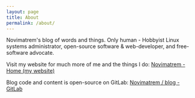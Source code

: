 ```yaml
---
layout: page
title: About
permalink: /about/
---
```


Novimatrem's blog of words and things. Only human - Hobbyist Linux systems administrator, open-source software & web-developer, and free-software advocate.

Visit my website for much more of me and the things I do:
[Novimatrem - Home (my website)](https://novimatrem.gitlab.io/)

Blog code and content is open-source on GitLab: [Novimatrem / blog - GitLab](https://gitlab.com/Novimatrem/blog)

